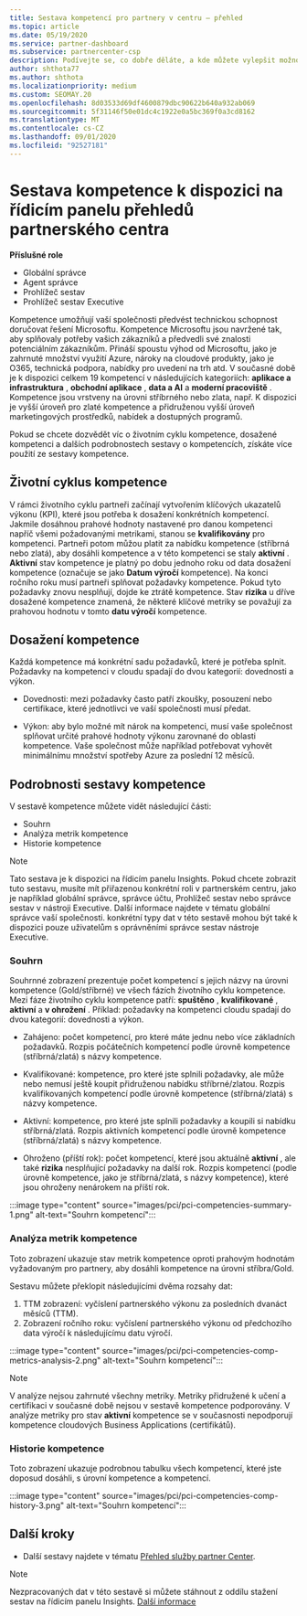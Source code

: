 ```yaml
---
title: Sestava kompetencí pro partnery v centru – přehled
ms.topic: article
ms.date: 05/19/2020
ms.service: partner-dashboard
ms.subservice: partnercenter-csp
description: Podívejte se, co dobře děláte, a kde můžete vylepšit možnosti kompetence Microsoftu, úrovně kompetence a nabídky, které vám pomůžou doručovat řešení Microsoftu.
author: shthota77
ms.author: shthota
ms.localizationpriority: medium
ms.custom: SEOMAY.20
ms.openlocfilehash: 8d03533d69df4600879dbc90622b640a932ab069
ms.sourcegitcommit: 5f31146f50e01dc4c1922e0a5bc369f0a3cd8162
ms.translationtype: MT
ms.contentlocale: cs-CZ
ms.lasthandoff: 09/01/2020
ms.locfileid: "92527181"
---
```

# <a name="competencies-report-available-from-the-partner-center-insights-dashboard"></a>Sestava kompetence k dispozici na řídicím panelu přehledů partnerského centra

**Příslušné role**
- Globální správce
- Agent správce
- Prohlížeč sestav
- Prohlížeč sestav Executive

Kompetence umožňují vaší společnosti předvést technickou schopnost doručovat řešení Microsoftu. Kompetence Microsoftu jsou navržené tak, aby splňovaly potřeby vašich zákazníků a předvedli své znalosti potenciálním zákazníkům. Přináší spoustu výhod od Microsoftu, jako je zahrnuté množství využití Azure, nároky na cloudové produkty, jako je O365, technická podpora, nabídky pro uvedení na trh atd. V současné době je k dispozici celkem 19 kompetencí v následujících kategoriích: **aplikace a infrastruktura** , **obchodní aplikace** , **data a AI** a **moderní pracoviště** . Kompetence jsou vrstveny na úrovni stříbrného nebo zlata, např. K dispozici je vyšší úroveň pro zlaté kompetence a přidruženou vyšší úroveň marketingových prostředků, nabídek a dostupných programů.  

Pokud se chcete dozvědět víc o životním cyklu kompetence, dosažené kompetenci a dalších podrobnostech sestavy o kompetencích, získáte více použití ze sestavy kompetence.

## <a name="competency-life-cycle"></a>Životní cyklus kompetence

V rámci životního cyklu partneři začínají vytvořením klíčových ukazatelů výkonu (KPI), které jsou potřeba k dosažení konkrétních kompetencí. Jakmile dosáhnou prahové hodnoty nastavené pro danou kompetenci napříč všemi požadovanými metrikami, stanou se **kvalifikovány** pro kompetenci. Partneři potom můžou platit za nabídku kompetence (stříbrná nebo zlatá), aby dosáhli kompetence a v této kompetenci se staly **aktivní** . **Aktivní** stav kompetence je platný po dobu jednoho roku od data dosažení kompetence (označuje se jako **Datum výročí** kompetence). Na konci ročního roku musí partneři splňovat požadavky kompetence. Pokud tyto požadavky znovu nesplňují, dojde ke ztrátě kompetence. Stav **rizika** u dříve dosažené kompetence znamená, že některé klíčové metriky se považují za prahovou hodnotu v tomto **datu výročí** kompetence.

## <a name="competency-attainment"></a>Dosažení kompetence

Každá kompetence má konkrétní sadu požadavků, které je potřeba splnit. Požadavky na kompetenci v cloudu spadají do dvou kategorií: dovednosti a výkon.

- Dovednosti: mezi požadavky často patří zkoušky, posouzení nebo certifikace, které jednotlivci ve vaší společnosti musí předat.

- Výkon: aby bylo možné mít nárok na kompetenci, musí vaše společnost splňovat určité prahové hodnoty výkonu zarovnané do oblasti kompetence. Vaše společnost může například potřebovat vyhovět minimálnímu množství spotřeby Azure za poslední 12 měsíců.

## <a name="competencies-report-details"></a>Podrobnosti sestavy kompetence

V sestavě kompetence můžete vidět následující části:

- Souhrn
- Analýza metrik kompetence
- Historie kompetence

 > [!NOTE]
 > Tato sestava je k dispozici na řídicím panelu Insights. Pokud chcete zobrazit tuto sestavu, musíte mít přiřazenou konkrétní roli v partnerském centru, jako je například globální správce, správce účtu, Prohlížeč sestav nebo správce sestav v nástroji Executive. Další informace najdete v tématu globální správce vaší společnosti. konkrétní typy dat v této sestavě mohou být také k dispozici pouze uživatelům s oprávněními správce sestav nástroje Executive.

### <a name="summary"></a>Souhrn

Souhrnné zobrazení prezentuje počet kompetencí s jejich názvy na úrovni kompetence (Gold/stříbrné) ve všech fázích životního cyklu kompetence. Mezi fáze životního cyklu kompetence patří: **spuštěno** , **kvalifikované** , **aktivní** a **v ohrožení** . Příklad: požadavky na kompetenci cloudu spadají do dvou kategorií: dovednosti a výkon.

- Zahájeno: počet kompetencí, pro které máte jednu nebo více základních požadavků.
Rozpis počátečních kompetencí podle úrovně kompetence (stříbrná/zlatá) s názvy kompetence.

- Kvalifikované: kompetence, pro které jste splnili požadavky, ale může nebo nemusí ještě koupit přidruženou nabídku stříbrné/zlatou. Rozpis kvalifikovaných kompetencí podle úrovně kompetence (stříbrná/zlatá) s názvy kompetence.

- Aktivní: kompetence, pro které jste splnili požadavky a koupili si nabídku stříbrná/zlatá. Rozpis aktivních kompetencí podle úrovně kompetence (stříbrná/zlatá) s názvy kompetence.

- Ohroženo (příští rok): počet kompetencí, které jsou aktuálně **aktivní** , ale také **rizika** nesplňující požadavky na další rok.
Rozpis kompetencí (podle úrovně kompetence, jako je stříbrná/zlatá, s názvy kompetence), které jsou ohroženy nenárokem na příští rok.

:::image type="content" source="images/pci/pci-competencies-summary-1.png" alt-text="Souhrn kompetencí":::

### <a name="competency-metric-analysis"></a>Analýza metrik kompetence

Toto zobrazení ukazuje stav metrik kompetence oproti prahovým hodnotám vyžadovaným pro partnery, aby dosáhli kompetence na úrovni stříbra/Gold. 

Sestavu můžete překlopit následujícími dvěma rozsahy dat:

1. TTM zobrazení: vyčíslení partnerského výkonu za posledních dvanáct měsíců (TTM).
2. Zobrazení ročního roku: vyčíslení partnerského výkonu od předchozího data výročí k následujícímu datu výročí.

:::image type="content" source="images/pci/pci-competencies-comp-metrics-analysis-2.png" alt-text="Souhrn kompetencí":::

> [!NOTE]
 > V analýze nejsou zahrnuté všechny metriky. Metriky přidružené k učení a certifikaci v současné době nejsou v sestavě kompetence podporovány. V analýze metriky pro stav **aktivní** kompetence se v současnosti nepodporují kompetence cloudových Business Applications (certifikátů).

### <a name="competency-history"></a>Historie kompetence

Toto zobrazení ukazuje podrobnou tabulku všech kompetencí, které jste doposud dosáhli, s úrovní kompetence a kompetencí.

:::image type="content" source="images/pci/pci-competencies-comp-history-3.png" alt-text="Souhrn kompetencí":::

## <a name="next-steps"></a>Další kroky

- Další sestavy najdete v tématu [Přehled služby partner Center](partner-center-insights.md).

>[!NOTE] 
> Nezpracovaných dat v této sestavě si můžete stáhnout z oddílu stažení sestav na řídicím panelu Insights. [Další informace](pci-download-reports.md) 
